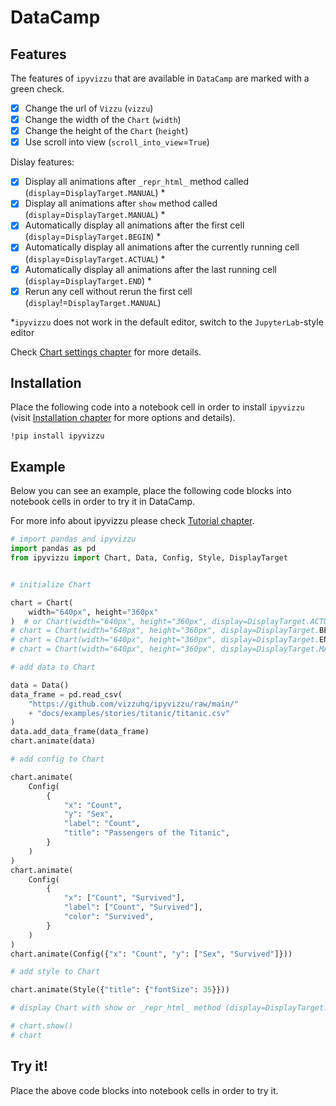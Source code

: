 # DataCamp

## Features

The features of `ipyvizzu` that are available in `DataCamp` are marked with a
green check.

- [x] Change the url of `Vizzu` (`vizzu`)
- [x] Change the width of the `Chart` (`width`)
- [x] Change the height of the `Chart` (`height`)
- [x] Use scroll into view (`scroll_into_view`=`True`)

Dislay features:

- [x] Display all animations after `_repr_html_` method called
  (`display`=`DisplayTarget.MANUAL`) \*
- [x] Display all animations after `show` method called
  (`display`=`DisplayTarget.MANUAL`) \*
- [x] Automatically display all animations after the first cell
  (`display`=`DisplayTarget.BEGIN`) \*
- [x] Automatically display all animations after the currently running cell
  (`display`=`DisplayTarget.ACTUAL`) \*
- [x] Automatically display all animations after the last running cell
  (`display`=`DisplayTarget.END`) \*
- [x] Rerun any cell without rerun the first cell
  (`display`!=`DisplayTarget.MANUAL`)

\*`ipyvizzu` does not work in the default editor, switch to the
`JupyterLab`-style editor

Check [Chart settings chapter](../../tutorial/chart_settings.md) for more
details.

## Installation

Place the following code into a notebook cell in order to install `ipyvizzu`
(visit [Installation chapter](../../installation.md) for more options and
details).

```
!pip install ipyvizzu
```

## Example

Below you can see an example, place the following code blocks into notebook
cells in order to try it in DataCamp.

For more info about ipyvizzu please check
[Tutorial chapter](../../tutorial/index.md).

```python
# import pandas and ipyvizzu
import pandas as pd
from ipyvizzu import Chart, Data, Config, Style, DisplayTarget


# initialize Chart

chart = Chart(
    width="640px", height="360px"
)  # or Chart(width="640px", height="360px", display=DisplayTarget.ACTUAL)
# chart = Chart(width="640px", height="360px", display=DisplayTarget.BEGIN)
# chart = Chart(width="640px", height="360px", display=DisplayTarget.END)
# chart = Chart(width="640px", height="360px", display=DisplayTarget.MANUAL)
```

```python
# add data to Chart

data = Data()
data_frame = pd.read_csv(
    "https://github.com/vizzuhq/ipyvizzu/raw/main/"
    + "docs/examples/stories/titanic/titanic.csv"
)
data.add_data_frame(data_frame)
chart.animate(data)
```

```python
# add config to Chart

chart.animate(
    Config(
        {
            "x": "Count",
            "y": "Sex",
            "label": "Count",
            "title": "Passengers of the Titanic",
        }
    )
)
chart.animate(
    Config(
        {
            "x": ["Count", "Survived"],
            "label": ["Count", "Survived"],
            "color": "Survived",
        }
    )
)
chart.animate(Config({"x": "Count", "y": ["Sex", "Survived"]}))
```

```python
# add style to Chart

chart.animate(Style({"title": {"fontSize": 35}}))
```

```python
# display Chart with show or _repr_html_ method (display=DisplayTarget.MANUAL)

# chart.show()
# chart
```

## Try it!

Place the above code blocks into notebook cells in order to try it.
